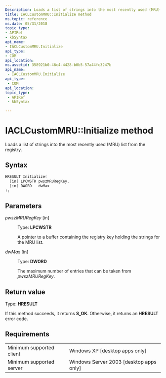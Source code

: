 ```yaml
---
Description: Loads a list of strings into the most recently used (MRU) list from the registry.
title: IACLCustomMRU::Initialize method
ms.topic: reference
ms.date: 05/31/2018
topic_type: 
- APIRef
- kbSyntax
api_name: 
- IACLCustomMRU.Initialize
api_type: 
- COM
api_location: 
ms.assetid: 358921b0-46c4-4428-b0b5-57a44fc3247b
api_name: 
 - IACLCustomMRU.Initialize
api_type: 
 - COM
api_location: 
topic_type: 
 - APIRef
 - kbSyntax

---
```


# IACLCustomMRU::Initialize method

Loads a list of strings into the most recently used (MRU) list from the registry.

## Syntax


```C++
HRESULT Initialize(
  [in] LPCWSTR pwszMRURegKey,
  [in] DWORD   dwMax
);
```



## Parameters

<dl> <dt>

*pwszMRURegKey* \[in\]
</dt> <dd>

Type: **LPCWSTR**

A pointer to a buffer containing the registry key holding the strings for the MRU list.

</dd> <dt>

*dwMax* \[in\]
</dt> <dd>

Type: **DWORD**

The maximum number of entries that can be taken from *pwszMRURegKey*.

</dd> </dl>

## Return value

Type: **HRESULT**

If this method succeeds, it returns **S\_OK**. Otherwise, it returns an **HRESULT** error code.

## Requirements



|                                     |                                                      |
|-------------------------------------|------------------------------------------------------|
| Minimum supported client<br/> | Windows XP \[desktop apps only\]<br/>          |
| Minimum supported server<br/> | Windows Server 2003 \[desktop apps only\]<br/> |



 

 




